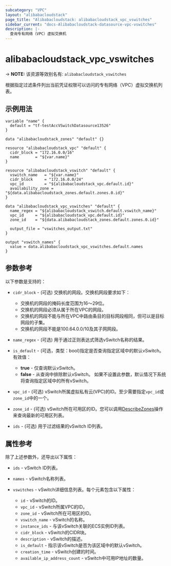 ```yaml
---
subcategory: "VPC"
layout: "alibabacloudstack"
page_title: "Alibabacloudstack: alibabacloudstack_vpc_vswitches"
sidebar_current: "docs-Alibabacloudstack-datasource-vpc-vswitches"
description: |- 
  查询专有网络（VPC）虚拟交换机
---
```


# alibabacloudstack_vpc_vswitches
-> **NOTE:** 该资源等效别名有: `alibabacloudstack_vswitches`

根据指定过滤条件列出当前凭证权限可以访问的专有网络（VPC）虚拟交换机列表。

## 示例用法

```hcl
variable "name" {
  default = "tf-testAccVSwitchDatasource13526"
}

data "alibabacloudstack_zones" "default" {}

resource "alibabacloudstack_vpc" "default" {
  cidr_block = "172.16.0.0/16"
  name       = "${var.name}"
}

resource "alibabacloudstack_vswitch" "default" {
  vswitch_name   = "${var.name}"
  cidr_block     = "172.16.0.0/24"
  vpc_id         = "${alibabacloudstack_vpc.default.id}"
  availability_zone = "${data.alibabacloudstack_zones.default.zones.0.id}"
}

data "alibabacloudstack_vpc_vswitches" "default" {
  name_regex = "${alibabacloudstack_vswitch.default.vswitch_name}"
  vpc_id     = "${alibabacloudstack_vpc.default.id}"
  zone_id    = "${data.alibabacloudstack_zones.default.zones.0.id}"

  output_file = "vswitches_output.txt"
}

output "vswitch_names" {
  value = data.alibabacloudstack_vpc_vswitches.default.names
}
```

## 参数参考

以下参数是支持的：

* `cidr_block` - (可选) 交换机的网段。交换机网段要求如下：
  * 交换机的网段的掩码长度范围为16～29位。
  * 交换机的网段必须从属于所在VPC的网段。
  * 交换机的网段不能与所在VPC中路由条目的目标网段相同，但可以是目标网段的子集。
  * 交换机的网段不能是100.64.0.0/10及其子网网段。

* `name_regex` - (可选) 用于通过正则表达式筛选vSwitch名称的结果。

* `is_default` - (可选，类型：bool)指定是否查询指定区域中的默认vSwitch。有效值：
  * **true** - 仅查询默认vSwitch。
  * **false** - 从查询中排除默认vSwitch。
  如果不设置此参数，默认情况下系统将查询指定区域中的所有vSwitch。

* `vpc_id` - (可选) vSwitch所属虚拟私有云(VPC)的ID。至少需要指定`vpc_id`或`zone_id`中的一个。

* `zone_id` - (可选) vSwitch所在可用区的ID。您可以调用[DescribeZones](https://help.aliyun.com/document_detail/36064.html)操作来查询最新的可用区列表。


* `ids` - (可选) 用于过滤结果的vSwitch ID列表。

## 属性参考

除了上述参数外，还导出以下属性：

* `ids` - vSwitch ID列表。

* `names` - vSwitch名称列表。

* `vswitches` - vSwitch详细信息列表。每个元素包含以下属性：
  * `id` - vSwitch的ID。
  * `vpc_id` - vSwitch所属VPC的ID。
  * `zone_id` - vSwitch所在可用区的ID。
  * `vswitch_name` - vSwitch的名称。
  * `instance_ids` - 与该vSwitch关联的ECS实例ID列表。
  * `cidr_block` - vSwitch的CIDR块。
  * `description` - vSwitch的描述。
  * `is_default` - 指示该vSwitch是否为该区域中的默认vSwitch。
  * `creation_time` - vSwitch创建的时间。
  * `available_ip_address_count` - vSwitch中可用IP地址的数量。
